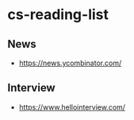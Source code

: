 # cs-reading-list

## News

- https://news.ycombinator.com/

## Interview

- https://www.hellointerview.com/
